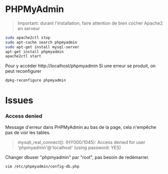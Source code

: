 <!-- TITLE: Phpmyadmin -->
<!-- SUBTITLE: A quick summary of Phpmyadmin -->

# PHPMyAdmin
> Important: durant l'installation, faire attention de bien cocher Apache2 en serveur


```sh
sudo apache2ctl stop
sudo apt-cache search phpmyadmin
sudo apt-get install mysql-server
apt-get install phpmyadmin
apache2ctl start
```

Pour y accéder http://localhost/phpmyadmin
Si une erreur se produit, on peut reconfigurer


```sh
dpkg-reconfigure phpmyadmin
```

# Issues

### Access denied

Message d'erreur dans PHPMyAdmin au bas de la page, cela n'empêche pas de voir les tables.

> mysqli_real_connect(): (HY000/1045): Access denied for user 'phpmyadmin'@'localhost' (using password: YES)

Changer dbuser "phpmyadmin" par "root", pas besoin de redémarrer.


```sh
vim /etc/phpmyadmin/config-db.php
```




